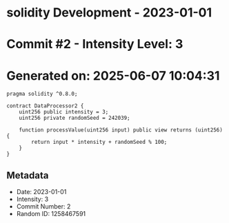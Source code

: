 ﻿# solidity Development - 2023-01-01
# Commit #2 - Intensity Level: 3
# Generated on: 2025-06-07 10:04:31
```solidity
pragma solidity ^0.8.0;

contract DataProcessor2 {
    uint256 public intensity = 3;
    uint256 private randomSeed = 242039;

    function processValue(uint256 input) public view returns (uint256) {
        return input * intensity + randomSeed % 100;
    }
}
```
## Metadata
- Date: 2023-01-01
- Intensity: 3
- Commit Number: 2
- Random ID: 1258467591
